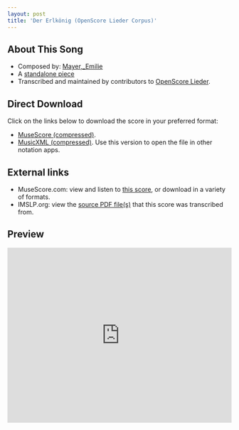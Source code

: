 ```yaml
---
layout: post
title: 'Der Erlkönig (OpenScore Lieder Corpus)'
---
```


## About This Song

- Composed by: [Mayer,_Emilie](https://fourscoreandmore.org/openscore/lieder/Mayer,_Emilie)
- A [standalone piece](https://fourscoreandmore.org/openscore/lieder/Mayer,_Emilie/_)
- Transcribed and maintained by contributors to [OpenScore Lieder].

[OpenScore Lieder]: https://musescore.com/openscore-lieder-corpus

## Direct Download

Click on the links below to download the score in your preferred format:
- [MuseScore (compressed)](https://github.com/openscore/lieder/blob/main/scores/Mayer,_Emilie/_/Der_Erlkönig/lc6573780.mscz?raw=true).
- [MusicXML (compressed)](https://github.com/openscore/lieder/blob/main/scores/Mayer,_Emilie/_/Der_Erlkönig/lc6573780.mxl?raw=true). Use this version to open the file in other notation apps.

## External links

- MuseScore.com: view and listen to [this score][MuseScore], or download in a variety of formats.
- IMSLP.org: view the [source PDF file(s)][IMSLP] that this score was transcribed from.

[MuseScore]: https://musescore.com/score/6573780
[IMSLP]: https://imslp.org/wiki/Special:ReverseLookup/625520

## Preview

<iframe width="100%" height="394" src="https://musescore.com/openscore-lieder-corpus/scores/6573780/embed" frameborder="0" allowfullscreen allow="autoplay; fullscreen"></iframe>
